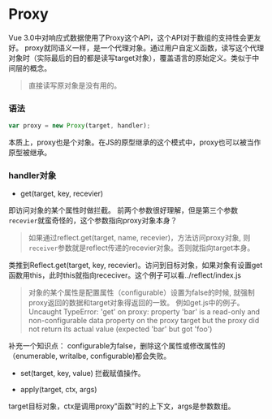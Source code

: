 # Proxy

Vue 3.0中对响应式数据使用了Proxy这个API，这个API对于数组的支持性会更友好。
proxy就同语义一样，是一个代理对象。通过用户自定义函数，读写这个代理对象时（实际最后的目的都是读写target对象），覆盖语言的原始定义。类似于中间层的概念。

> 直接读写原对象是没有用的。

### 语法

```js
var proxy = new Proxy(target, handler);
```

本质上，proxy也是个对象。在JS的原型继承的这个模式中，proxy也可以被当作原型被继承。


### handler对象

* get(target, key, recevier)

即访问对象的某个属性时做拦截。
前两个参数很好理解，但是第三个参数`recevier`就蛮奇怪的，这个参数指向proxy对象本身？

> 如果通过reflect.get(target, name, recevier)，方法访问proxy对象, 则`receiver`参数就是reflect传递的recevier对象。否则就指向target本身。

类推到Reflect.get(target, key, recevier)。访问到目标对象，如果对象有设置get函数用this，此时this就指向receciver。这个例子可以看../reflect/index.js

> 对象的某个属性是配置属性（configurable）设置为false的时候, 就强制proxy返回的数据和target对象得返回的一致。
> 例如get.js中的例子。
> Uncaught TypeError: 'get' on proxy: property 'bar' is a read-only and non-configurable data property on the proxy target but the proxy did not return its actual value (expected 'bar' but got 'foo')

补充一个知识点：
configurable为false，删除这个属性或修改属性的（enumerable, writalbe, configurable)都会失败。

* set(target, key, value)
拦截赋值操作。

* apply(target, ctx, args)

target目标对象，ctx是调用proxy"函数"时的上下文，args是参数数组。
